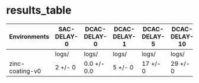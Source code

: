 # results_table
| Environments  |SAC-DELAY-0|DCAC-DELAY-0|DCAC-DELAY-1|DCAC-DELAY-5|DCAC-DELAY-10|DCAC-DELAY-20|DCAC-DELAY-100|
|---------------|-----------|------------|------------|------------|-------------|-------------|--------------|
|               |logs/      |logs/       |logs/       |logs/       |logs/        |logs/        |logs/         |
|zinc-coating-v0|2 +/- 0    |0.0 +/- 0.0 |5 +/- 0     |17 +/- 0    |29 +/- 0     |57 +/- 0     |226 +/- 0     |
